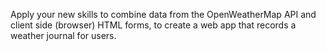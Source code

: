 Apply your new skills to combine data from the OpenWeatherMap API and client side (browser) HTML forms, to create a web app that records a weather journal for users.
